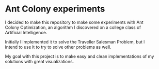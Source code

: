 # Ant Colony experiments

I decided to make this repository to make some experiments with Ant Colony Optimization, an algorithm I discovered on a college class of Artificial Intelligence.

Initially I implemented it to solve the Traveller Salesman Problem, but I intend to use it to try to solve other problems as well.

My goal with this project is to make easy and clean implementations of my solutions with great visualizations.


